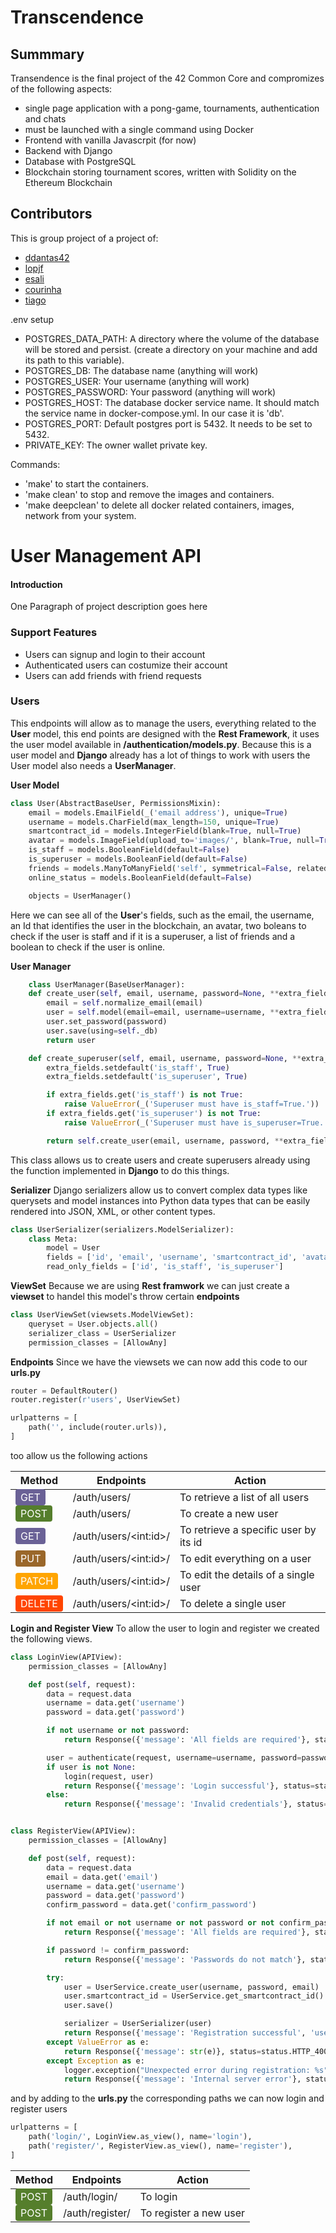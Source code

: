# Transcendence

## Summmary

Transendence is the final project of the 42 Common Core and compromizes of the following aspects:

- single page application with a pong-game, tournaments, authentication and chats
- must be launched with a single command using Docker
- Frontend with vanilla Javascrpit (for now)
- Backend with Django
- Database with PostgreSQL
- Blockchain storing tournament scores, written with Solidity on the Ethereum Blockchain

## Contributors
This is group project of a project of:

- [ddantas42](https://github.com/ddantas42)
- [lopjf](https://github.com/lopjf)
- [esali](https://github.com/emSali)
- [courinha](https://github.com/Courinha768)
- [tiago](https://github.com/tpereira22)

.env setup
- POSTGRES_DATA_PATH: A directory where the volume of the database will be stored and persist. (create a directory on your machine and add its path to this variable).
- POSTGRES_DB: The database name (anything will work)
- POSTGRES_USER: Your username (anything will work)
- POSTGRES_PASSWORD: Your password (anything will work)
- POSTGRES_HOST: The database docker service name. It should match the service name in docker-compose.yml. In our case it is 'db'.
- POSTGRES_PORT: Default postgres port is 5432. It needs to be set to 5432.
- PRIVATE_KEY: The owner wallet private key.

Commands:

- 'make' to start the containers.
- 'make clean' to stop and remove the images and containers.
- 'make deepclean' to delete all docker related containers, images, network from your system.

# User Management API

#### Introduction

One Paragraph of project description goes here

### Support Features

* Users can signup and login to their account
* Authenticated users can costumize their account
* Users can add friends with friend requests

### Users
This endpoints will allow as to manage the users, everything related to the **User** model, this end points are designed with the **Rest Framework**, it uses the user model available in **/authentication/models.py**.
Because this is a user model and **Django** already has a lot of things to work with users the User model also needs a **UserManager**.

**User Model**
```py
class User(AbstractBaseUser, PermissionsMixin):
	email = models.EmailField(_('email address'), unique=True)
	username = models.CharField(max_length=150, unique=True)
	smartcontract_id = models.IntegerField(blank=True, null=True)
	avatar = models.ImageField(upload_to='images/', blank=True, null=True)
	is_staff = models.BooleanField(default=False)
	is_superuser = models.BooleanField(default=False)
	friends = models.ManyToManyField('self', symmetrical=False, related_name='friend_of', blank=True)
	online_status = models.BooleanField(default=False)

	objects = UserManager()
```
Here we can see all of the **User**'s fields, such as the email, the username, an Id that identifies the user in the blockchain, an avatar, two boleans to check if the user is staff and if it is a superuser, a list of friends and a boolean to check if the user is online.

**User Manager**
```py
	class UserManager(BaseUserManager):
	def create_user(self, email, username, password=None, **extra_fields):
		email = self.normalize_email(email)
		user = self.model(email=email, username=username, **extra_fields)
		user.set_password(password)
		user.save(using=self._db)
		return user

	def create_superuser(self, email, username, password=None, **extra_fields):
		extra_fields.setdefault('is_staff', True)
		extra_fields.setdefault('is_superuser', True)

		if extra_fields.get('is_staff') is not True:
			raise ValueError(_('Superuser must have is_staff=True.'))
		if extra_fields.get('is_superuser') is not True:
			raise ValueError(_('Superuser must have is_superuser=True.'))

		return self.create_user(email, username, password, **extra_fields)
```
This class allows us to create users and create superusers already using the function implemented in **Django** to do this things.

**Serializer**
Django serializers allow us to convert complex data types like querysets and model instances into Python data types that can be easily rendered into JSON, XML, or other content types.
```py
class UserSerializer(serializers.ModelSerializer):
    class Meta:
        model = User
        fields = ['id', 'email', 'username', 'smartcontract_id', 'avatar', 'is_staff', 'is_superuser', 'friends', 'online_status']
        read_only_fields = ['id', 'is_staff', 'is_superuser']
```

**ViewSet**
Because we are using **Rest framwork** we can just create a **viewset** to handel this model's throw certain **endpoints**
```py
class UserViewSet(viewsets.ModelViewSet):
	queryset = User.objects.all()
	serializer_class = UserSerializer
	permission_classes = [AllowAny]
```

**Endpoints**
Since we have the viewsets we can now add this code to our **urls.py**
```py
router = DefaultRouter()
router.register(r'users', UserViewSet)

urlpatterns = [
	path('', include(router.urls)),
]
```
too allow us the following actions



| Method | Endpoints | Action |
| --- | --- | --- |
| <span style="background-color: #6a6196; padding: 3px 8px; border-radius: 4px; color: white">GET</span> | /auth/users/ | To retrieve a list of all users |
| <span style="background-color: #557e2c; padding: 3px 8px; border-radius: 4px; color: white">POST</span> | /auth/users/ | To create a new user |
| <span style="background-color: #6a6196; padding: 3px 8px; border-radius: 4px; color: white">GET</span> | /auth/users/&lt;int:id>/ | To retrieve a specific user by its id |
| <span style="background-color: #9a672a; padding: 3px 8px; border-radius: 4px; color: white">PUT</span> | /auth/users/&lt;int:id>/ | To edit everything on a user |
| <span style="background-color: #FFA500; padding: 3px 8px; border-radius: 4px; color: white">PATCH</span> | /auth/users/&lt;int:id>/ | To edit the details of a single user |
| <span style="background-color: #FF4500; padding: 3px 8px; border-radius: 4px; color: white">DELETE</span> | /auth/users/&lt;int:id>/ | To delete a single user |

**Login and Register View**
To allow the user to login and register we created the following views.
```py
class LoginView(APIView):
	permission_classes = [AllowAny]

	def post(self, request):
		data = request.data
		username = data.get('username')
		password = data.get('password')

		if not username or not password:
			return Response({'message': 'All fields are required'}, status=status.HTTP_400_BAD_REQUEST)

		user = authenticate(request, username=username, password=password)
		if user is not None:
			login(request, user)
			return Response({'message': 'Login successful'}, status=status.HTTP_200_OK)
		else:
			return Response({'message': 'Invalid credentials'}, status=status.HTTP_400_BAD_REQUEST)


class RegisterView(APIView):
	permission_classes = [AllowAny]

	def post(self, request):
		data = request.data
		email = data.get('email')
		username = data.get('username')
		password = data.get('password')
		confirm_password = data.get('confirm_password')

		if not email or not username or not password or not confirm_password:
			return Response({'message': 'All fields are required'}, status=status.HTTP_400_BAD_REQUEST)

		if password != confirm_password:
			return Response({'message': 'Passwords do not match'}, status=status.HTTP_400_BAD_REQUEST)

		try:
			user = UserService.create_user(username, password, email)
			user.smartcontract_id = UserService.get_smartcontract_id()
			user.save()

			serializer = UserSerializer(user)
			return Response({'message': 'Registration successful', 'user': serializer.data}, status=status.HTTP_201_CREATED)
		except ValueError as e:
			return Response({'message': str(e)}, status=status.HTTP_400_BAD_REQUEST)
		except Exception as e:
			logger.exception("Unexpected error during registration: %s", e)
			return Response({'message': 'Internal server error'}, status=status.HTTP_500_INTERNAL_SERVER_ERROR)
```

and by adding to the **urls.py** the corresponding paths we can now login and register users
```py
urlpatterns = [
	path('login/', LoginView.as_view(), name='login'),
	path('register/', RegisterView.as_view(), name='register'),
]
```

| Method | Endpoints | Action |
| --- | --- | --- |
| <span style="background-color: #557e2c; padding: 3px 8px; border-radius: 4px; color: white">POST</span> | /auth/login/ | To login |
| <span style="background-color: #557e2c; padding: 3px 8px; border-radius: 4px; color: white">POST</span> | /auth/register/ | To register a new user |
